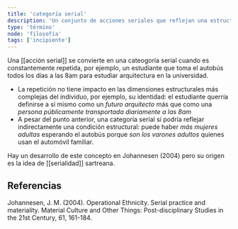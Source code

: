 ```yaml
---
title: 'categoría serial'
description: 'Un conjunto de acciones seriales que reflejan una estructura social'
type: 'término'
node: 'filosofía'
tags: ['incipiente']
---
```


Una [[acción serial]] se convierte en una cateogoría serial cuando es constantemente repetida, por ejemplo, un estudiante que toma el autobús todos los días a las 8am para estudiar arquitectura en la universidad.

- La repetición no tiene impacto en las dimensiones estructurales más complejas del individuo, por ejemplo, su identidad: el estudiante querría definirse a sí mismo como un *futuro arquitecto* más que como una *persona públicamente transportada diariamente a las 8am*
- A pesar del punto anterior, una categoría seríal sí podría reflejar indirectamente una condición estructural: puede haber *más mujeres adultas* esperando el autobús porque *son los varones adultos* quienes usan el automóvil familiar.

Hay un desarrollo de este concepto en Johannesen (2004) pero su origen es la idea de [[serialidad]] sartreana.

## Referencias

Johannesen, J. M. (2004). Operational Ethnicity. Serial practice and materiality. Material Culture and Other Things: Post-disciplinary Studies in the 21st Century, 61, 161-184.